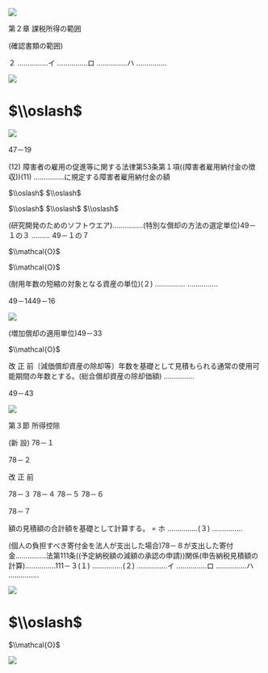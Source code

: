 ![](https://www.nta.go.jp/tmp/c52aba6b-6f72-4d82-9bcb-a405ca27485a/images/b08401dc80c808aed15c64a063b5e0f32e9dea8d5261f9872e8546a97d7efcaf.jpg)

第２章 課税所得の範囲

(確認書類の範囲)

２ ……………イ ……………ロ ……………ハ ……………

![](https://www.nta.go.jp/tmp/c52aba6b-6f72-4d82-9bcb-a405ca27485a/images/46328a3b23cb3d1ca6caebdd512e0abb074a4df16d9374a2b2abb7c6dd625ca6.jpg)

# $\\oslash$

![](https://www.nta.go.jp/tmp/c52aba6b-6f72-4d82-9bcb-a405ca27485a/images/d1fd21a27c40fc856a2c92d27d0948898d2e46b874fbe299822e5d8156a82e79.jpg)

47－19

(12) 障害者の雇用の促進等に関する法律第53条第１項((障害者雇用納付金の徴収))(11) ……………に規定する障害者雇用納付金の額

$\\oslash$ $\\oslash$

$\\oslash$ $\\oslash$ $\\oslash$

(研究開発のためのソフトウエア)……………(特別な償却の方法の選定単位)49－１の３ ……… 49－１の７

$\\mathcal{O}$

$\\mathcal{O}$

(耐用年数の短縮の対象となる資産の単位)(２) …………… ……………

49－1449－16

![](https://www.nta.go.jp/tmp/c52aba6b-6f72-4d82-9bcb-a405ca27485a/images/ed89b303599da961c495972ee559f08244ae2c589e63ea2a2b0e0383a24d31fc.jpg)

(増加償却の適用単位)49－33

$\\mathcal{O}$

改 正 前〔減価償却資産の除却等〕年数を基礎として見積もられる通常の使用可能期間の年数とする。(総合償却資産の除却価額) ……………

49－43

![](https://www.nta.go.jp/tmp/c52aba6b-6f72-4d82-9bcb-a405ca27485a/images/d50f4e2d083fac72ddce366316d05c217a9ed07fefac8400eaff5c877f389fe3.jpg)

第３節 所得控除

(新 設) 78－１

78－２

改 正 前

78－３ 78－４ 78－５ 78－６

78－７

額の見積額の合計額を基礎として計算する。 $=$ ホ ……………(３) ……………

(個人の負担すべき寄付金を法人が支出した場合)78－８が支出した寄付金……………法第111条((予定納税額の減額の承認の申請))関係(申告納税見積額の計算)……………111－３(１) ……………(２) ……………イ ……………ロ ……………ハ ……………

![](https://www.nta.go.jp/tmp/c52aba6b-6f72-4d82-9bcb-a405ca27485a/images/4d1bb32fb93faf876a323d2da0e9d137b3b21a32b3ca4f9ef480386c6dbf0391.jpg)

# $\\oslash$

$\\mathcal{O}$

![](https://www.nta.go.jp/tmp/c52aba6b-6f72-4d82-9bcb-a405ca27485a/images/863d71083db8113b1cc136259b01079c8a0b40387151439b67d497084e1ec8cd.jpg)